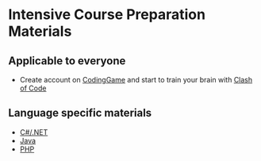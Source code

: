 # Intensive Course Preparation Materials

## Applicable to everyone

- Create account on [CodingGame](https://www.codingame.com/start) and start to train your brain with [Clash of Code](https://www.codingame.com/multiplayer/clashofcode)

## Language specific materials

- [C#/.NET](./c%23/)
- [Java](./java/)
- [PHP](./PHP/)

